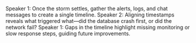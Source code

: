 Speaker 1: Once the storm settles, gather the alerts, logs, and chat messages to create a single timeline.
Speaker 2: Aligning timestamps reveals what triggered what—did the database crash first, or did the network fail?
Speaker 1: Gaps in the timeline highlight missing monitoring or slow response steps, guiding future improvements.
